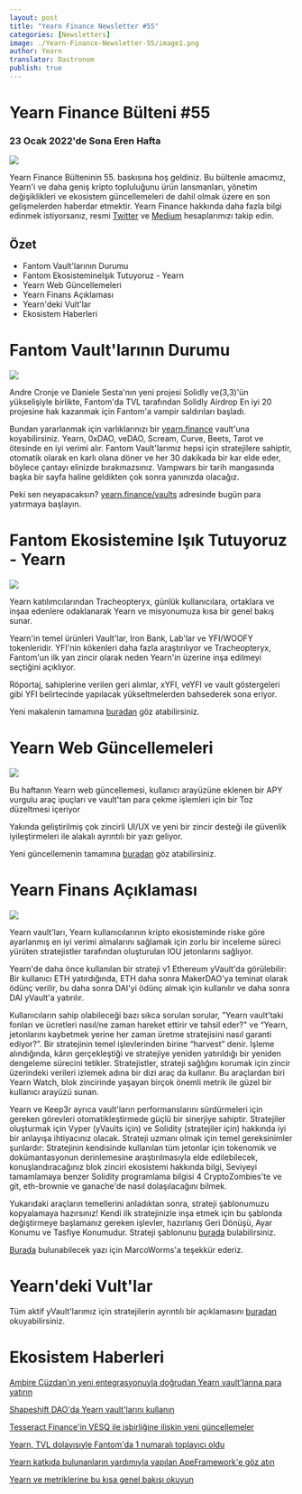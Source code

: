 ```yaml
---
layout: post
title: "Yearn Finance Newsletter #55"
categories: [Newsletters]
image: ./Yearn-Finance-Newsletter-55/image1.png
author: Yearn
translator: Dastronom
publish: true
---
```


# Yearn Finance Bülteni #55

### 23 Ocak 2022'de Sona Eren Hafta

![](image1.png)

Yearn Finance Bülteninin 55. baskısına hoş geldiniz. Bu bültenle amacımız, Yearn'i ve daha geniş kripto topluluğunu ürün lansmanları, yönetim değişiklikleri ve ekosistem güncellemeleri de dahil olmak üzere en son gelişmelerden haberdar etmektir. Yearn Finance hakkında daha fazla bilgi edinmek istiyorsanız, resmi [Twitter](https://twitter.com/iearnfinance) ve [Medium](https://medium.com/iearn) hesaplarımızı takip edin.

## Özet

- Fantom Vault'larının Durumu
- Fantom EkosistemineIşık Tutuyoruz - Yearn
- Yearn Web Güncellemeleri
- Yearn Finans Açıklaması
- Yearn'deki Vult'lar
- Ekosistem Haberleri

# Fantom Vault'larının Durumu

![](image2.png)

Andre Cronje ve Daniele Sesta'nın yeni projesi Solidly ve(3,3)'ün yükselişiyle birlikte, Fantom'da TVL tarafından Solidly Airdrop En iyi 20 projesine hak kazanmak için Fantom'a vampir saldırıları başladı.

Bundan yararlanmak için varlıklarınızı bir [yearn.finance](https://yearn.finance/#/home) vault'una koyabilirsiniz. Yearn, 0xDAO, veDAO, Scream, Curve, Beets, Tarot ve ötesinde en iyi verimi alır. Fantom Vault'larımız hepsi için stratejilere sahiptir, otomatik olarak en karlı olana döner ve her 30 dakikada bir kar elde eder, böylece çantayı elinizde bırakmazsınız. Vampwars bir tarih mangasında başka bir sayfa haline geldikten çok sonra yanınızda olacağız.

Peki sen neyapacaksın? [yearn.finance/vaults](https://yearn.finance/vaults) adresinde bugün para yatırmaya başlayın.

# Fantom Ekosistemine Işık Tutuyoruz - Yearn

![](image3.png)

Yearn katılımcılarından Tracheopteryx, günlük kullanıcılara, ortaklara ve inşaa edenlere odaklanarak Yearn ve misyonumuza kısa bir genel bakış sunar.

Yearn'in temel ürünleri Vault'lar, Iron Bank, Lab'lar ve YFI/WOOFY tokenleridir. YFI'nin kökenleri daha fazla araştırılıyor ve Tracheopteryx, Fantom'un ilk yan zincir olarak neden Yearn'in üzerine inşa edilmeyi seçtiğini  açıklıyor.

Röportaj, sahiplerine verilen geri alımlar, xYFI, veYFI ve vault göstergeleri gibi YFI belirtecinde yapılacak yükseltmelerden bahsederek sona eriyor.

Yeni makalenin tamamına [buradan](https://fantom.foundation/blog/fantom-ecosystem-spotlight-yearn/?__cf_chl_rt_tk=rdrT2KHoFbjTe1yyUOmIDA92AeTmrMPKtQW5yT18mwk-1643234302-0-gaNycGzNCH0) göz atabilirsiniz.

# Yearn Web Güncellemeleri

![](image4.png)

Bu haftanın Yearn web güncellemesi, kullanıcı arayüzüne eklenen bir APY vurgulu araç ipuçları ve vault'tan para çekme işlemleri için bir Toz düzeltmesi içeriyor

Yakında geliştirilmiş çok zincirli UI/UX ve yeni bir zincir desteği ile güvenlik iyileştirmeleri ile alakalı ayrıntılı bir yazı geliyor.

Yeni güncellemenin tamamına [buradan](https://yearnweb.substack.com/p/yearn-web-engineering-update-7d7?r=2y79e&utm_campaign=post&utm_medium=web) göz atabilirsiniz.

# Yearn Finans Açıklaması

![](image5.png)

Yearn vault'ları, Yearn kullanıcılarının kripto ekosisteminde riske göre ayarlanmış en iyi verimi almalarını sağlamak için zorlu bir inceleme süreci yürüten stratejistler tarafından oluşturulan IOU jetonlarını sağlıyor.

Yearn'de daha önce kullanılan bir strateji v1 Ethereum yVault'da görülebilir: Bir kullanıcı ETH yatırdığında, ETH daha sonra MakerDAO'ya teminat olarak ödünç verilir, bu daha sonra DAI'yi ödünç almak için kullanılır ve daha sonra DAI yVault'a yatırılır.

Kullanıcıların sahip olabileceği bazı sıkca sorulan sorular, "Yearn vault'taki fonları ve ücretleri nasıl/ne zaman hareket ettirir ve tahsil eder?" ve “Yearn, jetonlarını kaybetmek yerine her zaman üretme stratejisini nasıl garanti ediyor?”. Bir stratejinin temel işlevlerinden birine “harvest” denir. İşleme alındığında, kârın gerçekleştiği ve stratejiye yeniden yatırıldığı bir yeniden dengeleme sürecini tetikler.  Stratejistler, strateji sağlığını korumak için zincir üzerindeki verileri izlemek adına bir dizi araç da kullanır. Bu araçlardan biri Yearn Watch, blok zincirinde yaşayan birçok önemli metrik ile güzel bir kullanıcı arayüzü sunan.

Yearn ve Keep3r ayrıca vault'ların performanslarını sürdürmeleri için gereken görevleri otomatikleştirmede güçlü bir sinerjiye sahiptir. Stratejiler oluşturmak için Vyper (yVaults için) ve Solidity (stratejiler için) hakkında iyi bir anlayışa ihtiyacınız olacak. Strateji uzmanı olmak için temel gereksinimler şunlardır: Stratejinin kendisinde kullanılan tüm jetonlar için tokenomik ve dokümantasyonun derinlemesine araştırılmasıyla elde edilebilecek, konuşlandıracağınız blok zinciri ekosistemi hakkında bilgi, Seviyeyi tamamlamaya benzer Solidity programlama bilgisi 4 CryptoZombies'te ve git, eth-brownie ve ganache'de nasıl dolaşılacağını bilmek.

Yukarıdaki araçların temellerini anladıktan sonra, strateji şablonumuzu kopyalamaya hazırsınız! Kendi ilk stratejinizle inşa etmek için bu şablonda değiştirmeye başlamanız gereken işlevler, hazırlanış Geri Dönüşü, Ayar Konumu ve Tasfiye Konumudur. Strateji şablonunu [burada](https://github.com/yearn/brownie-strategy-mix) bulabilirsiniz.

[Burada](https://medium.com/yearn-state-of-the-vaults/the-vaults-at-yearn-9237905ffed3) bulunabilecek yazı için MarcoWorms'a teşekkür ederiz.

# Yearn'deki Vult'lar

Tüm aktif yVault'larımız için stratejilerin ayrıntılı bir açıklamasını [buradan](https://medium.com/yearn-state-of-the-vaults/the-vaults-at-yearn-9237905ffed3) okuyabilirsiniz.

# Ekosistem Haberleri

[Ambire Cüzdan'ın yeni entegrasyonuyla doğrudan Yearn vault'larına para yatırın](https://twitter.com/AmbireWallet/status/1483087593285820416)

[Shapeshift DAO'da Yearn vault'larını kullanın](https://twitter.com/ShapeShift_io/status/1484599573289086984)

[Tesseract Finance'in VESQ ile işbirliğine ilişkin yeni güncellemeler](https://twitter.com/tesseract_fi/status/1483484524143128578)

[Yearn, TVL dolayısıyle Fantom'da 1 numaralı toplayıcı oldu](https://twitter.com/vannny365/status/1484385291947368448)

[Yearn katkıda bulunanların yardımıyla yapılan ApeFramework'e göz atın](https://twitter.com/ApeFramework)

[Yearn ve metriklerine bu kısa genel bakışı okuyun](https://twitter.com/fuuurma/status/1484503576076599298)
